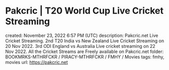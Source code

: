 # Pakcric | T20 World Cup Live Cricket Streaming

created: November 23, 2022 6:57 PM (UTC)
description: Pakcric.net Live Cricket Streaming. 2nd T20 India vs New Zealand Live Cricket Streaming on 20 Nov 2022. 3rd ODI England vs Australia Live cricket streaming on 22 Nov 2022. All the Cricket Streams are Freely available on Pakcric.net
folder: BOOKMRKS-MTHRFCKR / PIRACY-MTHRFCKR / FMHY / Movies
tags: fmhy, movies
url: https://pakcric.net